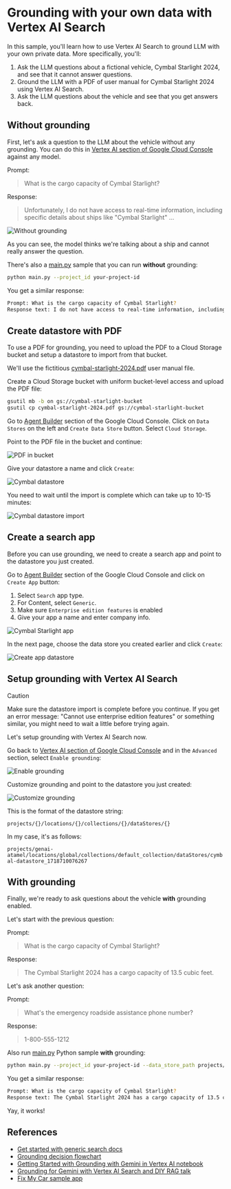 # Grounding with your own data with Vertex AI Search

In this sample, you'll learn how to use Vertex AI Search to ground LLM with your
own private data. More specifically, you'll:

1. Ask the LLM questions about a fictional vehicle, Cymbal Starlight 2024,
   and see that it cannot answer questions.
1. Ground the LLM with a PDF of user manual for Cymbal Starlight 2024 using
   Vertex AI Search.
1. Ask the LLM questions about the vehicle and see that you get answers back.

## Without grounding

First, let's ask a question to the LLM about the vehicle without any
grounding. You can do this in [Vertex AI section of Google Cloud
Console](https://console.cloud.google.com/vertex-ai/generative/language/create/text)
against any model.

Prompt:
> What is the cargo capacity of Cymbal Starlight?

Response:
> Unfortunately, I do not have access to real-time information,
> including specific details about ships like "Cymbal Starlight"
> ...

![Without grounding](images/without-grounding.png)

As you can see, the model thinks we're talking about a ship and cannot really answer the
question.

There's also a [main.py](main.py) sample that you can run **without** grounding:

```sh
python main.py --project_id your-project-id
```

You get a similar response:

```sh
Prompt: What is the cargo capacity of Cymbal Starlight?
Response text: I do not have access to real-time information, including specific details about ships like the "Cymbal Starlight."
```

## Create datastore with PDF

To use a PDF for grounding, you need to upload the PDF to a Cloud Storage
bucket and setup a datastore to import from that bucket.

We'll use the fictitious [cymbal-starlight-2024.pdf](cymbal-starlight-2024.pdf) user manual file.

Create a Cloud Storage bucket with uniform bucket-level access and upload the
PDF file:

```sh
gsutil mb -b on gs://cymbal-starlight-bucket
gsutil cp cymbal-starlight-2024.pdf gs://cymbal-starlight-bucket
```

Go to [Agent Builder](https://console.cloud.google.com/gen-app-builder) section
of the Google Cloud Console. Click on `Data Stores` on the left and `Create
Data Store` button. Select `Cloud Storage`.

Point to the PDF file in the bucket and continue:

![PDF in bucket](images/pdf-in-bucket.png)

Give your datastore a name and click `Create`:

![Cymbal datastore](images/cymbal-datastore.png)

You need to wait until the import is complete which can take up to 10-15 minutes:

![Cymbal datastore import](images/cymbal-datastore-import.png)

## Create a search app

Before you can use grounding, we need to create a search app and point to the
datastore you just created.

Go to [Agent Builder](https://console.cloud.google.com/gen-app-builder) section
of the Google Cloud Console and click on `Create App` button:

1. Select `Search` app type.
1. For Content, select `Generic`.
1. Make sure `Enterprise edition features` is enabled
1. Give your app a name and enter company info.

![Cymbal Starlight app](images/cymbal-starlight-app.png)

In the next page, choose the data store you created earlier and click `Create`:

![Create app datastore](images/create-app-datastore.png)

## Setup grounding with Vertex AI Search

> [!CAUTION]
> Make sure the datastore import is complete before you continue.
> If you get an error message: "Cannot use enterprise edition features" or
> something similar, you might need to wait a little before trying again.

Let's setup grounding with Vertex AI Search now.

Go back to [Vertex AI section of Google Cloud
Console](https://console.cloud.google.com/vertex-ai/generative/language/create/text)
and in the `Advanced` section, select `Enable grounding`:

![Enable grounding](images/enable-grounding.png)

Customize grounding and point to the datastore you just created:

![Customize grounding](images/customise-grounding.png)

This is the format of the datastore string:

`projects/{}/locations/{}/collections/{}/dataStores/{}`

In my case, it's as follows:

`projects/genai-atamel/locations/global/collections/default_collection/dataStores/cymbal-datastore_1718710076267`

## With grounding

Finally, we're ready to ask questions about the vehicle **with** grounding enabled.

Let's start with the previous question:

Prompt:
> What is the cargo capacity of Cymbal Starlight?

Response:
> The Cymbal Starlight 2024 has a cargo capacity of 13.5 cubic feet.

Let's ask another question:

Prompt:
> What's the emergency roadside assistance phone number?

Response:
> 1-800-555-1212

Also run [main.py](main.py) Python sample **with** grounding:

```sh
python main.py --project_id your-project-id --data_store_path projects/your-project-id/locations/global/collections/default_collection/dataStores/your-datastore-id
```

You get a similar response:

```sh
Prompt: What is the cargo capacity of Cymbal Starlight?
Response text: The Cymbal Starlight 2024 has a cargo capacity of 13.5 cubic feet.
```

Yay, it works!

## References

* [Get started with generic search docs](https://cloud.google.com/generative-ai-app-builder/docs/try-enterprise-search)
* [Grounding decision flowchart](https://cloud.google.com/docs/ai-ml/generative-ai#grounding)
* [Getting Started with Grounding with Gemini in Vertex AI notebook](https://github.com/GoogleCloudPlatform/generative-ai/blob/main/gemini/grounding/intro-grounding-gemini.ipynb)
* [Grounding for Gemini with Vertex AI Search and DIY RAG talk](https://youtu.be/v4s5eU2tfd4)
* [Fix My Car sample app](https://github.com/GoogleCloudPlatform/generative-ai/tree/main/gemini/sample-apps/fixmycar)
